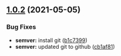 ## [1.0.2](https://github.com/Yonomi/yonomi-sdk-dart-private/compare/v1.0.1...v1.0.2) (2021-05-05)


### Bug Fixes

* **semver:** install git ([b1c7399](https://github.com/Yonomi/yonomi-sdk-dart-private/commit/b1c73994fc8ff0bd1342d7af7a7b6736661ed5b4))
* **semver:** updated git to github ([cb1af81](https://github.com/Yonomi/yonomi-sdk-dart-private/commit/cb1af810f345d8197a7be35efb0a3fecc729cee5))
